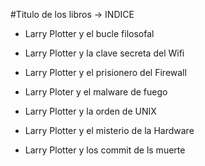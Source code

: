 #Titulo de los libros -> INDICE

* Larry Plotter y el bucle filosofal
* Larry Plotter y la clave secreta del Wifi
* Larry Plotter y el prisionero del Firewall

* Larry Ploter y el malware de fuego
* Larry Plotter y la orden de UNIX
* Larry Plotter y el misterio de la Hardware 

* Larry Plotter y los commit de ls muerte
